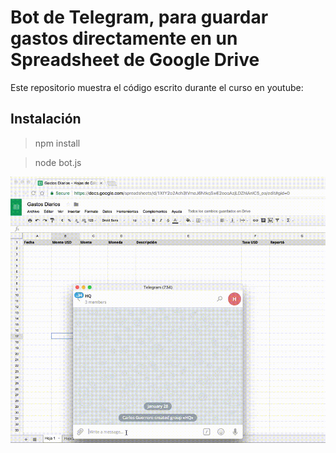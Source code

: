 Bot de Telegram, para guardar gastos directamente en un Spreadsheet de Google Drive
=====

Este repositorio muestra el código escrito durante el curso en youtube:
<url>

Instalación
------

>  npm install

>  node bot.js



![Video demostrativo](https://raw.githubusercontent.com/guerrerocarlos/carlosguerrero.com/master/assets/aGIFsmall.gif)
